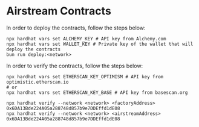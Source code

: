 # Airstream Contracts

In order to deploy the contracts, follow the steps below:

```shell
npx hardhat vars set ALCHEMY_KEY # API key from Alchemy.com
npx hardhat vars set WALLET_KEY # Private key of the wallet that will deploy the contracts
bun run deploy:<network>
```

In order to verify the contracts, follow the steps below:

```shell
npx hardhat vars set ETHERSCAN_KEY_OPTIMISM # API key from optimistic.etherscan.io
# or
npx hardhat vars set ETHERSCAN_KEY_BASE # API key from basescan.org

npx hardhat verify --network <network> <factoryAddress> 0x6DA13Bde224A05a288748d857b9e7DDEffd1dE08
npx hardhat verify --network <network> <airstreamAddress> 0x6DA13Bde224A05a288748d857b9e7DDEffd1dE08
```
